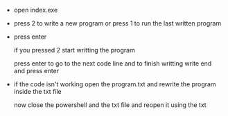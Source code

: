 + open index.exe
+ press 2 to write a new program or press 1 to run the last written program
+ press enter

  if you pressed 2 start writting the program

  press enter to go to the next code line and to finish writting write end and press enter
+ if the code isn't working open the program.txt and rewrite the program inside the txt file

  now close the powershell and the txt file and reopen it using the txt
